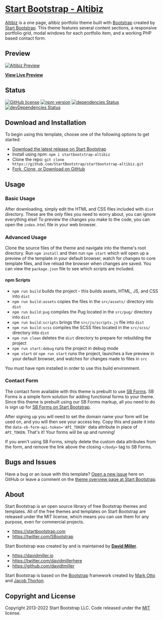 # [Start Bootstrap - Altibiz](https://startbootstrap.com/theme/altibiz)

[Altibiz](https://startbootstrap.com/theme/altibiz) is a one page, altibiz portfolio theme built with [Bootstrap](https://getbootstrap.com/) created by [Start Bootstrap](https://startbootstrap.com/). This theme features several content sections, a responsive portfolio grid, modal windows for each portfolio item, and a working PHP based contact form.

## Preview

[![Altibiz Preview](https://assets.startbootstrap.com/img/screenshots/themes/altibiz.png)](https://startbootstrap.github.io/startbootstrap-altibiz/)

**[View Live Preview](https://startbootstrap.github.io/startbootstrap-altibiz/)**

## Status

[![GitHub license](https://img.shields.io/badge/license-MIT-blue.svg)](https://raw.githubusercontent.com/StartBootstrap/startbootstrap-altibiz/master/LICENSE)
[![npm version](https://img.shields.io/npm/v/startbootstrap-altibiz.svg)](https://www.npmjs.com/package/startbootstrap-altibiz)
[![dependencies Status](https://david-dm.org/StartBootstrap/startbootstrap-altibiz/status.svg)](https://david-dm.org/StartBootstrap/startbootstrap-altibiz)
[![devDependencies Status](https://david-dm.org/StartBootstrap/startbootstrap-altibiz/dev-status.svg)](https://david-dm.org/StartBootstrap/startbootstrap-altibiz?type=dev)

## Download and Installation

To begin using this template, choose one of the following options to get started:

- [Download the latest release on Start Bootstrap](https://startbootstrap.com/theme/altibiz)
- Install using npm: `npm i startbootstrap-altibiz`
- Clone the repo: `git clone https://github.com/StartBootstrap/startbootstrap-altibiz.git`
- [Fork, Clone, or Download on GitHub](https://github.com/StartBootstrap/startbootstrap-altibiz)

## Usage

### Basic Usage

After downloading, simply edit the HTML and CSS files included with `dist` directory. These are the only files you need to worry about, you can ignore everything else! To preview the changes you make to the code, you can open the `index.html` file in your web browser.

### Advanced Usage

Clone the source files of the theme and navigate into the theme's root directory. Run `npm install` and then run `npm start` which will open up a preview of the template in your default browser, watch for changes to core template files, and live reload the browser when changes are saved. You can view the `package.json` file to see which scripts are included.

#### npm Scripts

- `npm run build` builds the project - this builds assets, HTML, JS, and CSS into `dist`
- `npm run build:assets` copies the files in the `src/assets/` directory into `dist`
- `npm run build:pug` compiles the Pug located in the `src/pug/` directory into `dist`
- `npm run build:scripts` brings the `src/js/scripts.js` file into `dist`
- `npm run build:scss` compiles the SCSS files located in the `src/scss/` directory into `dist`
- `npm run clean` deletes the `dist` directory to prepare for rebuilding the project
- `npm run start:debug` runs the project in debug mode
- `npm start` or `npm run start` runs the project, launches a live preview in your default browser, and watches for changes made to files in `src`

You must have npm installed in order to use this build environment.

### Contact Form

The contact form available with this theme is prebuilt to use [SB Forms](https://startbootstrap.com/solution/contact-forms).
SB Forms is a simple form solution for adding functional forms to your theme. Since this theme is prebuilt using our
SB Forms markup, all you need to do is sign up for [SB Forms on Start Bootstrap](https://startbootstrap.com/solution/contact-forms).

After signing up you will need to set the domain name your form will be used on, and you will then see your
access key. Copy this and paste it into the `data-sb-form-api-token='API_TOKEN'` data attribute in place of
`API_TOKEN`. That's it! Your forms will be up and running!

If you aren't using SB Forms, simply delete the custom data attributes from the form, and remove the link above the
closing `</body>` tag to SB Forms.

## Bugs and Issues

Have a bug or an issue with this template? [Open a new issue](https://github.com/StartBootstrap/startbootstrap-altibiz/issues) here on GitHub or leave a comment on the [theme overview page at Start Bootstrap](https://startbootstrap.com/theme/altibiz).

## About

Start Bootstrap is an open source library of free Bootstrap themes and templates. All of the free themes and templates on Start Bootstrap are released under the MIT license, which means you can use them for any purpose, even for commercial projects.

- <https://startbootstrap.com>
- <https://twitter.com/SBootstrap>

Start Bootstrap was created by and is maintained by **[David Miller](https://davidmiller.io/)**.

- <https://davidmiller.io>
- <https://twitter.com/davidmillerhere>
- <https://github.com/davidtmiller>

Start Bootstrap is based on the [Bootstrap](https://getbootstrap.com/) framework created by [Mark Otto](https://twitter.com/mdo) and [Jacob Thorton](https://twitter.com/fat).

## Copyright and License

Copyright 2013-2022 Start Bootstrap LLC. Code released under the [MIT](https://github.com/StartBootstrap/startbootstrap-altibiz/blob/master/LICENSE) license.
